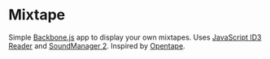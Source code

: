 # Mixtape

Simple [Backbone.js](http://backbonejs.org/) app to display your own mixtapes. Uses [JavaScript ID3 Reader](https://github.com/aadsm/JavaScript-ID3-Reader) and [SoundManager 2](http://www.schillmania.com/projects/soundmanager2/). Inspired by [Opentape](http://opentape.fm/).
